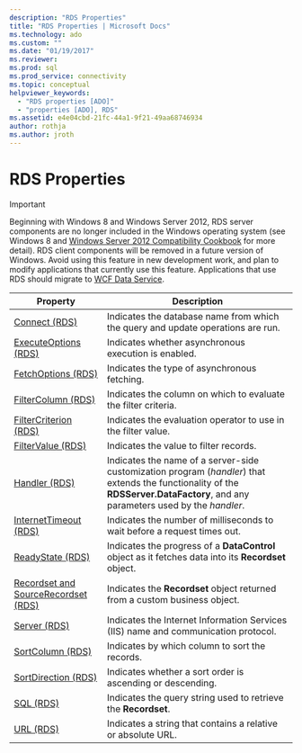 ```yaml
---
description: "RDS Properties"
title: "RDS Properties | Microsoft Docs"
ms.technology: ado
ms.custom: ""
ms.date: "01/19/2017"
ms.reviewer: 
ms.prod: sql
ms.prod_service: connectivity
ms.topic: conceptual
helpviewer_keywords: 
  - "RDS properties [ADO]"
  - "properties [ADO], RDS"
ms.assetid: e4e04cbd-21fc-44a1-9f21-49aa68746934
author: rothja
ms.author: jroth
---
```

# RDS Properties
> [!IMPORTANT]
>  Beginning with Windows 8 and Windows Server 2012, RDS server components are no longer included in the Windows operating system (see Windows 8 and [Windows Server 2012 Compatibility Cookbook](https://www.microsoft.com/download/details.aspx?id=27416) for more detail). RDS client components will be removed in a future version of Windows. Avoid using this feature in new development work, and plan to modify applications that currently use this feature. Applications that use RDS should migrate to [WCF Data Service](/dotnet/framework/wcf/).  
  
|Property|Description|  
|-|-|  
|[Connect (RDS)](./connect-property-rds.md)|Indicates the database name from which the query and update operations are run.|  
|[ExecuteOptions (RDS)](./executeoptions-property-rds.md)|Indicates whether asynchronous execution is enabled.|  
|[FetchOptions (RDS)](./fetchoptions-property-rds.md)|Indicates the type of asynchronous fetching.|  
|[FilterColumn (RDS)](./filtercolumn-property-rds.md)|Indicates the column on which to evaluate the filter criteria.|  
|[FilterCriterion (RDS)](./filtercriterion-property-rds.md)|Indicates the evaluation operator to use in the filter value.|  
|[FilterValue (RDS)](./filtervalue-property-rds.md)|Indicates the value to filter records.|  
|[Handler (RDS)](./handler-property-rds.md)|Indicates the name of a server-side customization program (*handler*) that extends the functionality of the **RDSServer.DataFactory**, and any parameters used by the *handler*.|  
|[InternetTimeout (RDS)](./internettimeout-property-rds.md)|Indicates the number of milliseconds to wait before a request times out.|  
|[ReadyState (RDS)](./readystate-property-rds.md)|Indicates the progress of a **DataControl** object as it fetches data into its **Recordset** object.|  
|[Recordset and SourceRecordset (RDS)](./recordset-sourcerecordset-properties-rds.md)|Indicates the **Recordset** object returned from a custom business object.|  
|[Server (RDS)](./server-property-rds.md)|Indicates the Internet Information Services (IIS) name and communication protocol.|  
|[SortColumn (RDS)](./sortcolumn-property-rds.md)|Indicates by which column to sort the records.|  
|[SortDirection (RDS)](./sortdirection-property-rds.md)|Indicates whether a sort order is ascending or descending.|  
|[SQL (RDS)](./sql-property.md)|Indicates the query string used to retrieve the **Recordset**.|  
|[URL (RDS)](./url-property-rds.md)|Indicates a string that contains a relative or absolute URL.|